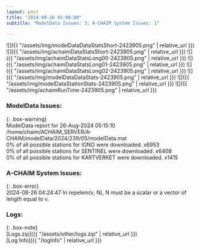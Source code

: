 ```yaml
---
layout: post
title: "2024-08-26 05:00:00"
subtitle: "ModelData Issues: 3; A-CHAIM System Issues: 1"

---
```


![]({{ "/assets/img/modelDataDataStatsShort-2423905.png" | relative_url }})
![]({{ "/assets/img/achaimDataStatsShort-2423905.png" | relative_url }})
![]({{ "/assets/img/achaimDataStatsLong00-2423905.png" | relative_url }})
![]({{ "/assets/img/achaimDataStatsLong01-2423905.png" | relative_url }})
![]({{ "/assets/img/achaimDataStatsLong02-2423905.png" | relative_url }})
![]({{ "/assets/img/modelDataDataStats-2423905.png" | relative_url }})
![]({{ "/assets/img/modelDataStationStats-2423905.png" | relative_url }})
![]({{ "/assets/img/achaimRunTime-2423905.png" | relative_url }})


### ModelData Issues:  
  
{: .box-warning}  
 ModelData report for 26-Aug-2024 05:15:10   
 /home/chaim/ACHAIM_SERVER/A-CHAIM/modelData/2024/239/05/modelData.mat   
 0% of all possible stations for IONO were downloaded. x6953   
 0% of all possible stations for SENTINEL were downloaded. x6408   
 0% of all possible stations for KARTVERKET were downloaded. x1415   
  
### A-CHAIM System Issues:  
  
{: .box-error}  
2024-08-26 04:24:47 In repelem(v, N), N must be a scalar or a vector of length equal to v.  

### Logs:  
  
{: .box-note}  
[Logs.zip]({{ "/assets/other/logs.zip" | relative_url }})  
[Log Info]({{ "/logInfo" | relative_url }})  
